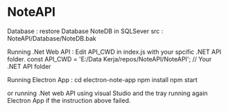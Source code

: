 # NoteAPI

Database :
restore Database NoteDB in SQLSever
src : NoteAPI/Database/NoteDB.bak

Running .Net Web API :
Edit API_CWD in index.js with your spcific .NET API folder.
const API_CWD = 'E:/Data Kerja/repos/NoteAPI/NoteAPI'; // Your .NET API folder

Running Electron App :
cd electron-note-app
npm install
npm start

or running .Net web API using visual Studio and the tray running again Electron App if the instruction above failed.
